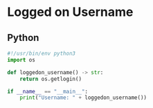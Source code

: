 # Logged on Username

## Python

```python
#!/usr/bin/env python3
import os

def loggedon_username() -> str:
	return os.getlogin()

if __name__ == "__main__":
	print("Username: " + loggedon_username())
```